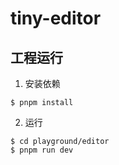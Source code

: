 # tiny-editor

## 工程运行

1. 安装依赖

```ssh
$ pnpm install
```

2. 运行

```ssh
$ cd playground/editor
$ pnpm run dev
```
